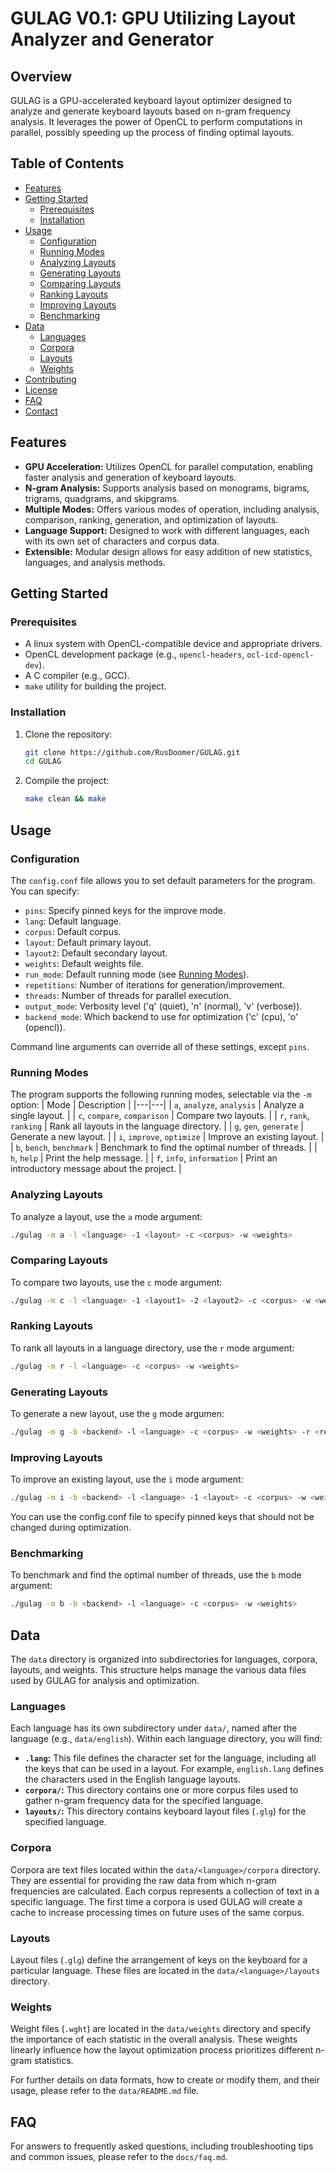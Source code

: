 # GULAG V0.1: GPU Utilizing Layout Analyzer and Generator

## Overview

GULAG is a GPU-accelerated keyboard layout optimizer designed to analyze and generate keyboard layouts based on n-gram frequency analysis. It leverages the power of OpenCL to perform computations in parallel, possibly speeding up the process of finding optimal layouts.

## Table of Contents

-   [Features](#features)
-   [Getting Started](#getting-started)
    -   [Prerequisites](#prerequisites)
    -   [Installation](#installation)
-   [Usage](#usage)
    -   [Configuration](#configuration)
    -   [Running Modes](#running-modes)
    -   [Analyzing Layouts](#analyzing-layouts)
    -   [Generating Layouts](#generating-layouts)
    -   [Comparing Layouts](#comparing-layouts)
    -   [Ranking Layouts](#ranking-layouts)
    -   [Improving Layouts](#improving-layouts)
    -   [Benchmarking](#benchmarking)
-   [Data](#data)
    -   [Languages](#languages)
    -   [Corpora](#corpora)
    -   [Layouts](#layouts)
    -   [Weights](#weights)
-   [Contributing](#contributing)
-   [License](#license)
-   [FAQ](#faq)
-   [Contact](#contact)

## Features

-   **GPU Acceleration:** Utilizes OpenCL for parallel computation, enabling faster analysis and generation of keyboard layouts.
-   **N-gram Analysis:** Supports analysis based on monograms, bigrams, trigrams, quadgrams, and skipgrams.
-   **Multiple Modes:** Offers various modes of operation, including analysis, comparison, ranking, generation, and optimization of layouts.
-   **Language Support:** Designed to work with different languages, each with its own set of characters and corpus data.
-   **Extensible:** Modular design allows for easy addition of new statistics, languages, and analysis methods.

## Getting Started

### Prerequisites

-   A linux system with OpenCL-compatible device and appropriate drivers.
-   OpenCL development package (e.g., `opencl-headers`, `ocl-icd-opencl-dev`).
-   A C compiler (e.g., GCC).
-   `make` utility for building the project.

### Installation

1. Clone the repository:

    ```bash
    git clone https://github.com/RusDoomer/GULAG.git
    cd GULAG
    ```

2. Compile the project:

    ```bash
    make clean && make
    ```

## Usage

### Configuration

The `config.conf` file allows you to set default parameters for the program. You can specify:

-   `pins`: Specify pinned keys for the improve mode.
-   `lang`: Default language.
-   `corpus`: Default corpus.
-   `layout`: Default primary layout.
-   `layout2`: Default secondary layout.
-   `weights`: Default weights file.
-   `run_mode`: Default running mode (see [Running Modes](#running-modes)).
-   `repetitions`: Number of iterations for generation/improvement.
-   `threads`: Number of threads for parallel execution.
-   `output_mode`: Verbosity level ('q' (quiet), 'n' (normal), 'v' (verbose)).
-   `backend_mode`: Which backend to use for optimization ('c' (cpu), 'o' (opencl)).

Command line arguments can override all of these settings, except `pins`.

### Running Modes
The program supports the following running modes, selectable via the `-m` option:
| Mode | Description |
|---|---|
| `a`, `analyze`, `analysis` | Analyze a single layout. |
| `c`, `compare`, `comparison` | Compare two layouts. |
| `r`, `rank`, `ranking` | Rank all layouts in the language directory. |
| `g`, `gen`, `generate` | Generate a new layout. |
| `i`, `improve`, `optimize` | Improve an existing layout. |
| `b`, `bench`, `benchmark` | Benchmark to find the optimal number of threads. |
| `h`, `help` | Print the help message. |
| `f`, `info`, `information` | Print an introductory message about the project. |

### Analyzing Layouts

To analyze a layout, use the `a` mode argument:

```bash
./gulag -m a -l <language> -1 <layout> -c <corpus> -w <weights>
```

### Comparing Layouts

To compare two layouts, use the `c` mode argument:

```bash
./gulag -m c -l <language> -1 <layout1> -2 <layout2> -c <corpus> -w <weights>
```

### Ranking Layouts

To rank all layouts in a language directory, use the `r` mode argument:

```bash
./gulag -m r -l <language> -c <corpus> -w <weights>
```

### Generating Layouts

To generate a new layout, use the `g` mode argumen:

```bash
./gulag -m g -b <backend> -l <language> -c <corpus> -w <weights> -r <repetitions> -t <threads>
```

### Improving Layouts

To improve an existing layout, use the `i` mode argument:

```bash
./gulag -m i -b <backend> -l <language> -1 <layout> -c <corpus> -w <weights> -r <repetitions> -t <threads>
```
You can use the config.conf file to specify pinned keys that should not be changed during optimization.

### Benchmarking

To benchmark and find the optimal number of threads, use the `b` mode argument:

```bash
./gulag -m b -b <backend> -l <language> -c <corpus> -w <weights>
```

## Data

The `data` directory is organized into subdirectories for languages, corpora, layouts, and weights. This structure helps manage the various data files used by GULAG for analysis and optimization.

### Languages

Each language has its own subdirectory under `data/`, named after the language (e.g., `data/english`). Within each language directory, you will find:

-   **`.lang`:** This file defines the character set for the language, including all the keys that can be used in a layout. For example, `english.lang` defines the characters used in the English language layouts.
-   **`corpora/`:** This directory contains one or more corpus files used to gather n-gram frequency data for the specified language.
-   **`layouts/`:** This directory contains keyboard layout files (`.glg`) for the specified language.

### Corpora

Corpora are text files located within the `data/<language>/corpora` directory. They are essential for providing the raw data from which n-gram frequencies are calculated. Each corpus represents a collection of text in a specific language. The first time a corpora is used GULAG will create a cache to increase processing times on future uses of the same corpus.

### Layouts

Layout files (`.glg`) define the arrangement of keys on the keyboard for a particular language. These files are located in the `data/<language>/layouts` directory.

### Weights

Weight files (`.wght`) are located in the `data/weights` directory and specify the importance of each statistic in the overall analysis. These weights linearly influence how the layout optimization process prioritizes different n-gram statistics.

For further details on data formats, how to create or modify them, and their usage, please refer to the `data/README.md` file.

## FAQ

For answers to frequently asked questions, including troubleshooting tips and common issues, please refer to the `docs/faq.md`.

